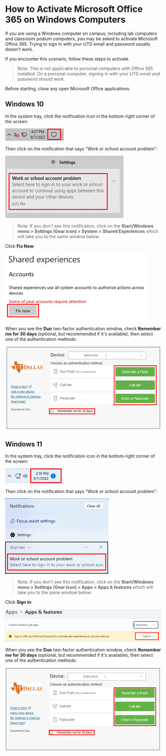 # How to Activate Microsoft Office 365 on Windows Computers

If you are using a Windows computer on campus, including lab computers and classroom podium computers, you may be asked to activate Microsoft Office 365. Trying to sign in with your UTD email and password usually doesn't work.

If you encounter this scenario, follow these steps to activate.

> Note: This is not applicable to personal computers with Office 365 installed. On a personal computer, signing in with your UTD email and password should work.

Before starting, close any open Microsoft Office applications.

## Windows 10

In the system tray, click the notification icon in the bottom-right corner of the screen:

![1.png](/images/faq/work-or-school-account/win10/1.png)

Then click on the notification that says "Work or school account problem":

![2.png](/images/faq/work-or-school-account/win10/2.png)

> Note: If you don't see this notification, click on the **Start/Windows menu > Settings (Gear icon) > System > Shared Experiences** which will take you to the same window below.

Click **Fix Now**:

![3.png](/images/faq/work-or-school-account/win10/3.png)

When you see the **Duo** two-factor authentication window, check **Remember me for 30 days** (optional, but recommended if it's available), then select one of the authentication methods:

![4.png](/images/faq/work-or-school-account/win10/4.png)

## Windows 11

In the system tray, click the notification icon in the bottom-right corner of the screen:

![1.png](/images/faq/work-or-school-account/win11/1.png)

Then click on the notification that says "Work or school account problem":

![2.png](/images/faq/work-or-school-account/win11/2.png)

> Note: If you don't see this notification, click on the **Start/Windows menu > Settings (Gear icon) > Apps > Apps & features** which will take you to the same window below.

Click **Sign in**:

![3.png](/images/faq/work-or-school-account/win11/3.png)

When you see the **Duo** two-factor authentication window, check **Remember me for 30 days** (optional, but recommended if it's available), then select one of the authentication methods:

![4.png](/images/faq/work-or-school-account/win11/4.png)